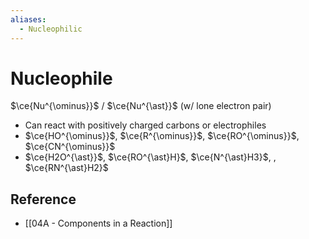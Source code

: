 ```yaml
---
aliases:
  - Nucleophilic
---
```


# Nucleophile

$\ce{Nu^{\ominus}}$ / $\ce{Nu^{\ast}}$ (w/ lone electron pair)  

- Can react with positively charged carbons or electrophiles  
- $\ce{HO^{\ominus}}$, $\ce{R^{\ominus}}$, $\ce{RO^{\ominus}}$, $\ce{CN^{\ominus}}$  
- $\ce{H2O^{\ast}}$, $\ce{RO^{\ast}H}$, $\ce{N^{\ast}H3}$, , $\ce{RN^{\ast}H2}$

## Reference

- [[04A - Components in a Reaction]]
